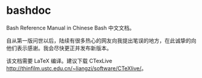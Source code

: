 bashdoc
=======

Bash Reference Manual in Chinese
Bash 中文文档。

自从第一版问世以后，陆续有很多热心的网友向我提出笔误的地方，在此诚挚的向他们表示感谢。我会尽快更正并发布新版本。

该文档需要 LaTeX 编译。建议下载 CTexLive <http://thinfilm.ustc.edu.cn/~liangzi/software/CTeXlive/>。
